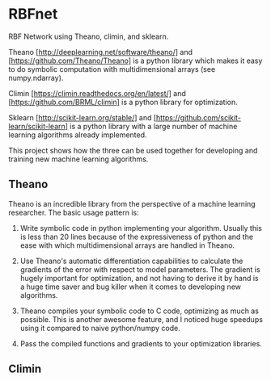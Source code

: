RBFnet
======

RBF Network using Theano, climin, and sklearn. 

Theano [http://deeplearning.net/software/theano/] and [https://github.com/Theano/Theano] is a python library which makes it easy to do symbolic computation with multidimensional arrays (see numpy.ndarray). 

Climin [https://climin.readthedocs.org/en/latest/] and [https://github.com/BRML/climin] is a python library for optimization. 

Sklearn [http://scikit-learn.org/stable/] and [https://github.com/scikit-learn/scikit-learn] is a python library with a large number of machine learning algorithms already implemented.

This project shows how the three can be used together for developing and training new machine learning algorithms. 

Theano
------

Theano is an incredible library from the perspective of a machine learning researcher. The basic usage pattern is:

1) Write symbolic code in python implementing your algorithm. Usually this is less than 20 lines because of the expressiveness of python and the ease with which multidimensional arrays are handled in Theano. 

2) Use Theano's automatic differentiation capabilities to calculate the gradients of the error with respect to model parameters. The gradient is hugely important for optimization, and not having to derive it by hand is a huge time saver and bug killer when it comes to developing new algorithms. 

3) Theano compiles your symbolic code to C code, optimizing as much as possible. This is another awesome feature, and I noticed huge speedups using it compared to naive python/numpy code.

4) Pass the compiled functions and gradients to your optimization libraries.


Climin
------

